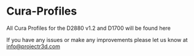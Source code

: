 # Cura-Profiles
All Cura Profiles for the D2880 v1.2 and D1700 will be found here 

If you have any issues or make any improvements please let us know at info@projectr3d.com

